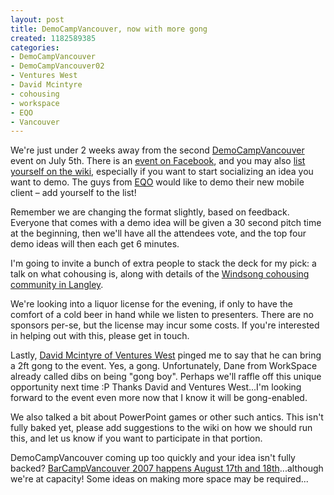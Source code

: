 ```yaml
--- 
layout: post
title: DemoCampVancouver, now with more gong
created: 1182589385
categories: 
- DemoCampVancouver
- DemoCampVancouver02
- Ventures West
- David Mcintyre
- cohousing
- workspace
- EQO
- Vancouver
---
```

<p>We&#39;re just under 2 weeks away from the second <a href="http://barcamp.org/DemoCampVancouver">DemoCampVancouver</a> event on July 5th. There is an <a href="http://www.facebook.com/event.php?eid=2406253086">event on Facebook</a>, and you may also <a href="http://barcamp.org/DemoCampVancouver02">list yourself on the wiki</a>, especially if you want to start socializing an idea you want to demo. The guys from <a href="http://www.eqo.com">EQO</a> would like to demo their new mobile client – add yourself to the list!<br /> </p><p>Remember we are changing the format slightly, based on feedback. Everyone that comes with a demo idea will be given a 30 second pitch time at the beginning, then we&#39;ll have all the attendees vote, and the top four demo ideas will then each get 6 minutes.</p><p>I&#39;m going to invite a bunch of extra people to stack the deck for my pick: a talk on what cohousing is, along with details of the <a href="http://www.windsong.bc.ca/">Windsong cohousing community in Langley</a>. </p><p>We&#39;re looking into a liquor license for the evening, if only to have the comfort of a cold beer in hand while we listen to presenters. There are no sponsors per-se, but the license may incur some costs. If you&#39;re interested in helping out with this, please get in touch.</p><p>Lastly, <a href="http://www.ventureswest.com/Team/Profiles/David_Mcintyre.asp">David Mcintyre of Ventures West</a> pinged me to say that he can bring a 2ft gong to the event. Yes, a gong. Unfortunately, Dane from WorkSpace already called dibs on being &quot;gong boy&quot;. Perhaps we&#39;ll raffle off this unique opportunity next time :P Thanks David and Ventures West...I&#39;m looking forward to the event even more now that I know it will be gong-enabled.</p><p>We also talked a bit about PowerPoint games or other such antics. This isn&#39;t fully baked yet, please add suggestions to the wiki on how we should run this, and let us know if you want to participate in that portion. </p><p>DemoCampVancouver coming up too quickly and your idea isn&#39;t fully backed? <a href="http://barcamp.org/BarCampVancouver2007">BarCampVancouver 2007 happens August 17th and 18th</a>...although we&#39;re at capacity! Some ideas on making more space may be required... </p>
